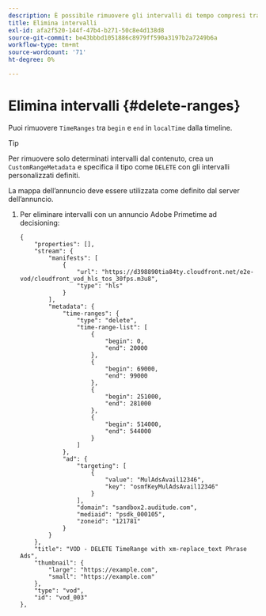 ```yaml
---
description: È possibile rimuovere gli intervalli di tempo compresi tra inizio e fine in localTime dalla timeline.
title: Elimina intervalli
exl-id: afa2f520-144f-47b4-b271-50c8e4d138d8
source-git-commit: be43bbbd1051886c8979ff590a3197b2a7249b6a
workflow-type: tm+mt
source-wordcount: '71'
ht-degree: 0%

---
```


# Elimina intervalli {#delete-ranges}

Puoi rimuovere `TimeRanges` tra `begin` e `end` in `localTime` dalla timeline.

>[!TIP]
>
>Per rimuovere solo determinati intervalli dal contenuto, crea un `CustomRangeMetadata` e specifica il tipo come `DELETE` con gli intervalli personalizzati definiti.

La mappa dell’annuncio deve essere utilizzata come definito dal server dell’annuncio.

1. Per eliminare intervalli con un annuncio Adobe Primetime ad decisioning:

   ```
   {   
       "properties": [],
       "stream": {
           "manifests": [
               {
                   "url": "https://d398890tia84ty.cloudfront.net/e2e-vod/cloudfront_vod_hls_tos_30fps.m3u8",
                   "type": "hls"
               }
           ],
           "metadata": {
               "time-ranges": {
                   "type": "delete",
                   "time-range-list": [
                       {
                           "begin": 0,
                           "end": 20000
                       },
                       {
                           "begin": 69000,
                           "end": 99000
                       },
                       {
                           "begin": 251000,
                           "end": 281000
                       },
                       {
                           "begin": 514000,
                           "end": 544000
                       }
                   ]
               },
               "ad": {
                   "targeting": [
                       {
                           "value": "MulAdsAvail12346",
                           "key": "osmfKeyMulAdsAvail12346"
                       }
                   ],
                   "domain": "sandbox2.auditude.com",
                   "mediaid": "psdk_000105",
                   "zoneid": "121781"
               }     
           }
       },   
       "title": "VOD - DELETE TimeRange with xm-replace_text Phrase Ads",
       "thumbnail": {
           "large": "https://example.com",
           "small": "https://example.com"
       },
       "type": "vod",
       "id": "vod_003"
   },
   ```
